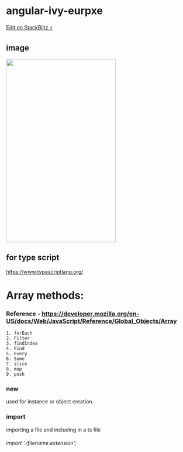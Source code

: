 # angular-ivy-eurpxe

[Edit on StackBlitz ⚡️](https://stackblitz.com/edit/angular-ivy-eurpxe)

## image
<img src="https://github.com/cnaveenkumar74/Typescript-basics/blob/master/img.jpeg" width="300" height="500" />

## for type script 
https://www.typescriptlang.org/

# Array methods: 
### 	Reference - https://developer.mozilla.org/en-US/docs/Web/JavaScript/Reference/Global_Objects/Array
	1. forEach
	2. Filter
	3. findIndex
	4. Find
	5. Every
	6. Some
	7. slice
	8. map
	9. push
### new
used for instance or object creation. 

### import
importing a file and including in a ts file
###### import './filename.extension';
